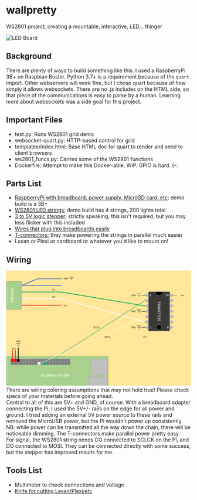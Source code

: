 # wallpretty
WS2801 project, creating a mountable, interactive, LED... thinger

![LED Board](images/LEDBoard.jpg)

## Background
There are plenty of ways to build something like this.  I used a RaspberryPi 3B+ on Raspbian Buster.  Python 3.7+ is a requirement because of the `quart` import.  Other webservers will work fine, but I chose quart because of how simply it allows websockets.  There are no .js includes on the HTML side, so that piece of the communications is easy to parse by a human.  Learning more about websockets was a side goal for this project.

## Important Files
- test.py: Runs WS2801 grid demo
- websocket-quart.py: HTTP-based control for grid
- templates/index.html: Base HTML doc for quart to render and send to client browsers
- ws2801_funcs.py: Carries some of the WS2801 functions
- Dockerfile: Attempt to make this Docker-able.  WIP.  GPIO is hard.  (-:

## Parts List
- [RaspberryPi with breadboard, power supply, MicroSD card, etc](https://smile.amazon.com/gp/product/B07BC567TW); demo build is a 3B+
- [WS2801 LED strings](https://smile.amazon.com/gp/product/B0192VUDNG); demo build has 4 strings, 200 lights total
- [3 to 5V logic stepper](https://smile.amazon.com/gp/product/B00XW2L39K); strictly speaking, this isn't required, but you may less flicker with this included
- [Wires that plug into breadboards easily](https://smile.amazon.com/gp/product/B01EV70C78)
- [T-connectors](https://smile.amazon.com/gp/product/B07114RK67); they make powering the strings in parallel much easier
- Lexan or Plexi or cardboard or whatever you'd like to mount on!

## Wiring
![Wiring Diagram](images/wiring_diagram.png)
There are wiring coloring assumptions that may not hold true!  Please check specs of your materials before going ahead.  
Central to all of this are 5V+ and GND, of course.  With a breadboard adapter connecting the Pi, I used the 5V+/- rails on the edge for all power and ground.  I tried adding an external 5V power source to these rails and removed the MicroUSB power, but the Pi wouldn't power up consistently.  NB: while power can be transmitted all the way down the chain, there will be noticeable dimming.  The T-connectors make parallel power pretty easy.  
For signal, the WS2801 string needs CO connected to SCLCK on the Pi, and DO connected to MOSI.  They can be connected directly with some success, but the stepper has improved results for me.

## Tools List
- Multimeter to check connections and voltage
- [Knife for cutting Lexan/Plexi/etc](https://smile.amazon.com/gp/product/B000C027ZE)


